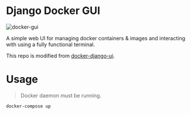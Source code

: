 # Django Docker GUI

![docker-gui](https://imgur.com/SNCVroa)

A simple web UI for managing docker containers & images and interacting with using a fully functional terminal.

This repo is modified from [docker-django-ui](https://github.com/MahmoudAlyy/docker-django-ui).

# Usage

> Docker daemon must be running.

```
docker-compose up
```

